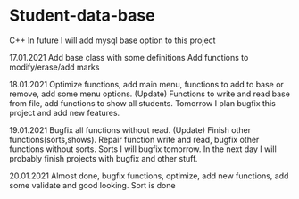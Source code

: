 # Student-data-base
C++ 
In future I will add mysql base option to this project

17.01.2021 Add base class with some definitions  Add functions to modify/erase/add marks

18.01.2021 Optimize functions, add main menu, functions to add to base or remove, add some menu options. (Update) Functions to write and read base from file, add functions to show all students. Tomorrow I plan bugfix this project and add new features.

19.01.2021 Bugfix all functions without read. (Update) Finish other functions(sorts,shows). Repair function write and read, bugfix other functions without sorts. Sorts I will bugfix tomorrow. In the next day I will probably finish projects with bugfix and other stuff.

20.01.2021 Almost done, bugfix functions, optimize, add new functions, add some validate and good looking. Sort is done
